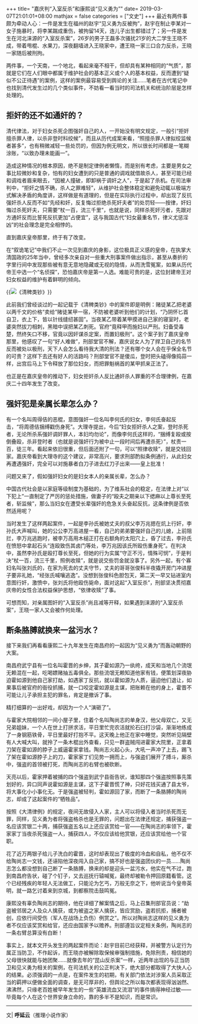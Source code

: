 +++
title= "嘉庆判“入室反杀”和康熙谈“见义勇为”"
date= 2019-03-07T21:01:01+08:00
mathjax = false
categories = ["文史"]
+++
最近有两件事颇为牵动人心：一件是发生在福州的赵宇“见义勇为反被拘”，赵宇在制止李某对一女子施暴时，将李某踹成重伤，被拘留14天，连儿子出生都错过了；另一件是发生在河北涞源的“入室反杀案”，26岁的男子王磊多次骚扰21岁的大二学生王晓不成，带着甩棍、水果刀，深夜翻墙进入王晓家中，遭王晓一家三口合力反杀，王晓一家随后被刑拘。

两件事，一个天南，一个地北，看起来毫不相干，但却具有某种相同的“气质”，那就是它们在人们眼中都属于维护社会的基本正义或个人的基本权益，反而遭到“疑似不公正待遇”的案例，这样的案例最容易受到舆论的关注……笔者在古代笔记中也找到清代发生过的几个类似事件，不妨看一看当时的司法机关和统治阶层是怎样处理的。

## 拒奸的还不如通奸的？

清代律法，对于妇女杀死企图强奸自己的人，一开始没有明文规定，一般引“拒奸擅杀罪人律，以杀非登时科绞候”，而且从历代成案来看，“照擅杀罪人律拟绞监候者甚多”，也有稍微减轻一些处罚的，但因为例无明文，所以很长时间都是一笔糊涂账，“以致办理未能画一”。

造成这种情况的根本原因，绝不是制定律例者懒惰，而是别有考虑，主要是男女之事比较微妙和复杂，怕有的妇女遭到的只是普通的调戏就借故杀人，甚至可能已经和调戏者眉来眼去，“因被人撞破，即卸祸于调奸之人”，于是起了杀机。在司法审判中，“拒奸之情不确，杀人之罪难轻”，从维护社会整体稳定和避免动辄以极端方式解决矛盾的角度讲，这样做是有道理的，但是在实际执行过程中，却出现了反抗强奸杀人反而不如“先经和奸，反复悔过拒绝杀死奸夫者”的处罚轻——按律，奸妇悔过杀死奸夫，只需要“杖一百，流三千里”，也就是说，同样杀死奸污者，先跟对方通奸反而比誓死反抗更加“占便宜”，这与我国古代“妇女最重名节，律义尤惩淫凶”的社会理念是完全相悖的。

直到嘉庆皇帝那里，终于有了改变。

在“叙诡笔记”中我们不止一次见到嘉庆的身影，这位极具正义感的皇帝，在执掌大清国政的25年当中，曾经多次亲自对一些重大刑事案件做出指示，甚至从奏折的字里行间中发现那些被有意无意地隐藏或无视的隐情，从而洗雪冤案，如果从历代帝王中选一个“名侦探”，恐怕嘉庆帝是第一人选。难能可贵的是，这位封建帝王对妇女权益的维护有着鲜明的倾向。

{{<img src="https://ian2.oss-cn-hangzhou.aliyuncs.com/clt6/20190307210219.png" alt="《清稗类钞》">}}

此前我们曾经谈过的一起记载于《清稗类钞》中的案件即是明例：赌徒某乙把老婆以两千文的价格“卖给”赌徒某甲一宿，不防被老婆听到他们的计划，“乃阴怀匕首自卫，衣上下，皆以针线缝纫甚固”。当夜某乙带着某甲摸进自己家的寝室时，老婆突然拔刀相刺，黑暗中误把某乙刺死。官府“竟释甲而施妇以严刑。妇备受毒楚，然终矢口不移，官竟以因奸谋杀定案，而置妇极刑”。这个案子到了嘉庆皇帝那里，他感叹了一句“好人难做”，刑部堂官不解，嘉庆说女人为了捍卫自己的名节反而被处以极刑，天下人会怎么看待我大清的刑法？还有哪个女人会在乎保全名节的可贵？这样下去还有好人的活路吗？刑部堂官不是傻瓜，登时把头磕得像捣蒜一样，出宫后马上下令释放了那位妇女，而把罪魁祸首的某甲抓来正法了。

也正是在嘉庆皇帝的推动下，妇女拒奸杀人反比通奸杀人罪重的不合理律例，在嘉庆二十四年发生了改变。

## 强奸犯是亲属长辈怎么办？

有一个名叫周得佶的恶棍，意图强奸一位名叫李何氏的妇女，李何氏奋起反击，“将周德佶捆缚戳伤身死”。大理寺提出，今后“妇女拒奸杀人之案，登时杀死者，无论所杀系强奸调奸罪人，本妇均勿论”，而像李何氏这样的，“捆缚复殴或按倒叠殴，杀非登时者（也就是说强奸行为被中止一段时间后再遭杀死）”，杖责一百，徒三年。看起来依旧很重，但后面还附了一句，可以“照律收赎”，就是交钱回家。嘉庆帝看到大理寺的这个建议，非常高兴，要求刑部酌拟条例通行，从此妇女再遭遇强奸，完全可以对施暴者白刀子进去红刀子出来——皇上批准！

问题又来了，假如强奸妇女的是妇女本人的亲属长辈，怎么办？

中国古代社会是以家庭等级制度为基础的，为了维系社会的稳定，在法律上对“以下犯上”一直制定了严厉的惩处措施，做妻子的“殴夫之期亲以下缌麻以上尊长至死者，斩监候”，那么当妇女在遭受长辈强奸的危急关头奋起反抗，这条律例是否依然适用呢？

当时发生了这样两起案件，一起是李孙氏被她丈夫的叔父李万兆摁在炕上行奸，李孙氏大声喊叫，她的公公李万高进屋一看，自己的弟弟要强奸自己的儿媳，上前阻拦，李万兆逃跑时，被李万高用木槌正打在右额角的太阳穴上，昏了过去，李孙氏在愤怒中拿起石头“连殴致伤其卤门等处，李万兆因该氏所殴伤重身死”。在判决中，虽然李孙氏是殴打尊长至死，但她的行为实属“守正不污，情殊可悯”，于是判决“杖一百，流三千里，照例收赎”，就是说交些罚金就没事了。另外一起，有个寡妇名叫张刘氏的，在家为死去的丈夫守节，丈夫的哥哥张俊科半夜撬开房门冲进屋子要非礼她，“经张氏喊嚷逃逸”。没想到张俊科色胆包天，第二天一早又钻进室内意图行奸，激愤中，张刘氏将他殴伤毙命，面对这起“入室反杀”，刑部坚决贯彻嘉庆帝的女性合法权益保护思想，“依律收赎”了事。

可想而知，对亲属图奸的“入室反杀”尚且减等开释，如果遇到涞源的“入室反杀案”，王晓一家人又会被作何处理。

## 断条胳膊就换来一盆污水？

接下来我们再看看康熙二十九年发生在南昌府的一起因为“见义勇为”而轰动朝野的大案。

南昌府武宁县有一位名叫霍晋的乡绅，其子霍如源乃一纨绔，成天和当地几个流氓无赖混在一起，吃喝嫖赌抽五毒俱全。那些流氓无赖知道他家有钱，便策划深夜胁迫霍如源到他自己家打劫，如遇家丁反抗，就以霍如源为人质，逼迫他们退让，如果事后被官府的衙役抓捕，就一口咬定霍如源是主谋，把账赖在他的身上，霍晋不可能让儿子承担主犯的罪名，肯定是撤诉了事。

精打细算的一出好戏，却因为一个人“演砸了”。

与霍家大院相邻的一间小屋子里，住着个名叫陶尚志的单身汉，他父母双亡，又无兄弟姐妹，一个人在世上打拼求活，平日里忙完农活就抡石臼打沙袋，渐渐地练成了一身钢筋铁骨，平日里最好打抱不平。这天晚上他正在家中睡觉，突然听见隔壁有人大喊大叫，就拎了一条木棍出外查看，只见一群盗贼闯进霍家大院里，正拿着刀架在霍如源的脖子上威逼霍家拿钱。陶尚志火起心头，大吼一声冲了上去，踢飞了架在霍如源脖子上的刀，霍家家丁们见势一拥而上，与强盗们展开了搏斗，厮杀中，强盗的首领被打死，而陶尚志的右臂也被砍断。

天亮以后，霍家押着被捕的四个强盗到武宁县衙告状，谁知那四个强盗按照事先策划好的，异口同声说霍如源是主谋，这下子霍晋慌了神，只好花钱买通了县太爷，将大事化小小事化无。于是强盗被轻判，霍如源回了家，而断了一条胳膊的陶尚志，却成了这起案件的“牺牲品”。

按照《大清律例》的规定，夜间无故侵入人家，主人可以将侵入者当时杀死而无罪，同样，见义勇为者将强盗格杀也是无罪的，问题出在法律还规定，捕获强盗一名应该赏银二十两，捕获强盗五名以上还应该赏给一官——在陶尚志的率领下，霍家家丁当夜杀死强盗一人，捕获四人，不仅应该给他赏银，还应该赏给他一个官职。

花了近万两银子给儿子洗白的霍晋，这时却表现出了极度的冷血和自私，他不仅不给陶尚志一文钱，还诬陷他深夜闯入自己家，搞不好也是强盗团伙的一员……陶尚志怎么都没想到自己断了一条胳膊，换来的却是迎头一盆污水，他实在气不过，跑到南昌府告状，碰了个钉子，又去巡抚行辕喊冤，最终却被勒令押回原籍看管。这个已经残疾的年轻人无法做工，只能沦为乞丐，万般无奈之下，他听说当今皇帝英明，就一路乞讨着来到京城，到都察院击鼓鸣冤。

康熙没有辜负陶尚志的期待，他在详细了解案情之后，马上召集刑部官员说：“劫盗被邻居之人及众人擒获，或为被盗之家人擒获，皆应赏励，盗若抗拒，捕者被创，应依行间受伤（军人在战场上负伤）例赏之”。所以对陶尚志这样的见义勇为者不仅应该奖赏和给官，还应由国家予以赡养。刑部遵旨议定相关条例，陶尚志的一条右臂总算没有白断！

事实上，就本文开头发生的两起案件而论：赵宇目前已经获释，并被警方认定行为属正当防卫，不作起诉，而王晓亦被解除取保候审强制措施，免除刑责，相信她的父母很快就能与她团聚……就像去年的“昆山反杀案”一样，近两年出现的与正当防卫和见义勇为相关的案例，在司法机关的公正判决下，绝大部分都取得了大快人心的结果。必须强调的一点是，在案件发生的初期，有关部门依法对涉案人员采取正当的羁押以便做全面的调查，是无可厚非的，但舆论之所以每次都表现得汹汹然、沸沸然，只缘老百姓被早年发生的一些“英雄流血又流泪”的事件搞得神经过敏——毕竟每个人在这个世界安身立命的，靠的多半不是知识，而是常识。

---
文| **呼延云**（推理小说作家）

